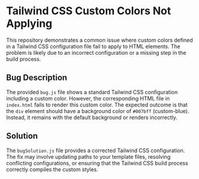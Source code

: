 # Tailwind CSS Custom Colors Not Applying

This repository demonstrates a common issue where custom colors defined in a Tailwind CSS configuration file fail to apply to HTML elements.  The problem is likely due to an incorrect configuration or a missing step in the build process.

## Bug Description

The provided `bug.js` file shows a standard Tailwind CSS configuration including a custom color. However, the corresponding HTML file in `index.html` fails to render this custom color. The expected outcome is that the `div` element should have a background color of `#007bff` (custom-blue). Instead, it remains with the default background or renders incorrectly.

## Solution

The `bugSolution.js` file provides a corrected Tailwind CSS configuration. The fix may involve updating paths to your template files, resolving conflicting configurations, or ensuring that the Tailwind CSS build process correctly compiles the custom styles.